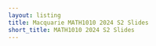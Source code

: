 ```yaml
---
layout: listing
title: Macquarie MATH1010 2024 S2 Slides
short_title: MATH1010 2024 S2 Slides
---
```

